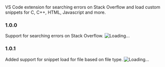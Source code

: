 VS Code extension for searching errors on Stack Overflow and load custom snippets for C, C++, HTML, Javascript and more.

### 1.0.0
Support for searching errors on Stack Overflow.
![Loading...](../master/searchOverflow.gif)

### 1.0.1
Added support for snippet load for file based on file type.
![Loading...](.,/master/loadSnippet.gif)

